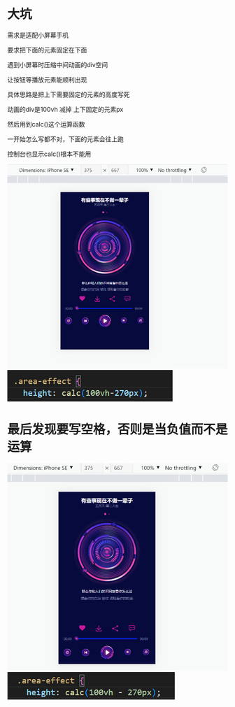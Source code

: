 # 大坑

需求是适配小屏幕手机

要求把下面的元素固定在下面

遇到小屏幕时压缩中间动画的div空间

让按钮等播放元素能顺利出现

具体思路是把上下需要固定的元素的高度写死

动画的div是100vh 减掉 上下固定的元素px

然后用到calc()这个运算函数

一开始怎么写都不对，下面的元素会往上跑

控制台也显示calc()根本不能用

![p1](../posts/2022/9/18/p1.png)
![p1](../posts/2022/9/18/p2.png)

# 最后发现要写空格，否则是当负值而不是运算


![p1](../posts/2022/9/18/p4.png)
![p1](../posts/2022/9/18/p3.png)
